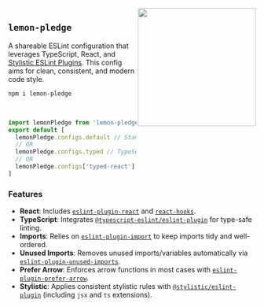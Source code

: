 
<img align="right" height="240" src="https://github.com/user-attachments/assets/b7205f89-5816-480d-add2-31068bf18349" />

## `lemon-pledge`
A shareable ESLint configuration that leverages TypeScript, React, and [Stylistic ESLint Plugins](https://github.com/ota-meshi/eslint-plugin-stylistic). This config aims for clean, consistent, and modern code style.

```
npm i lemon-pledge
```

<br/>

```js
import lemonPledge from 'lemon-pledge'
export default [
  lemonPledge.configs.default // Standard JS
  // OR
  lemonPledge.configs.typed // TypeScript
  // OR
  lemonPledge.configs['typed-react'] // TypeScript + React
]
```

### Features

- **React**: Includes [`eslint-plugin-react`](https://github.com/jsx-eslint/eslint-plugin-react) and [`react-hooks`](https://www.npmjs.com/package/eslint-plugin-react-hooks).
- **TypeScript**: Integrates [`@typescript-eslint/eslint-plugin`](https://github.com/typescript-eslint/typescript-eslint/tree/main/packages/eslint-plugin) for type-safe linting.
- **Imports**: Relies on [`eslint-plugin-import`](https://github.com/import-js/eslint-plugin-import) to keep imports tidy and well-ordered.
- **Unused Imports**: Removes unused imports/variables automatically via [`eslint-plugin-unused-imports`](https://www.npmjs.com/package/eslint-plugin-unused-imports).
- **Prefer Arrow**: Enforces arrow functions in most cases with [`eslint-plugin-prefer-arrow`](https://www.npmjs.com/package/eslint-plugin-prefer-arrow).
- **Stylistic**: Applies consistent stylistic rules with [`@stylistic/eslint-plugin`](https://github.com/ota-meshi/eslint-plugin-stylistic) (including `jsx` and `ts` extensions).
